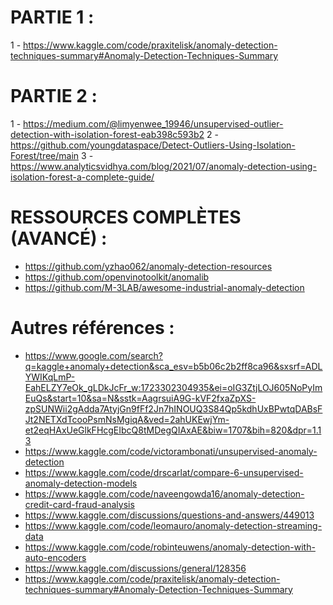 # PARTIE 1 : 

1 - https://www.kaggle.com/code/praxitelisk/anomaly-detection-techniques-summary#Anomaly-Detection-Techniques-Summary

# PARTIE 2 :

1 - https://medium.com/@limyenwee_19946/unsupervised-outlier-detection-with-isolation-forest-eab398c593b2
2 - https://github.com/youngdataspace/Detect-Outliers-Using-Isolation-Forest/tree/main
3 - https://www.analyticsvidhya.com/blog/2021/07/anomaly-detection-using-isolation-forest-a-complete-guide/




# RESSOURCES COMPLÈTES (AVANCÉ) : 
- https://github.com/yzhao062/anomaly-detection-resources
- https://github.com/openvinotoolkit/anomalib
- https://github.com/M-3LAB/awesome-industrial-anomaly-detection


# Autres références : 

- https://www.google.com/search?q=kaggle+anomaly+detection&sca_esv=b5b06c2b2ff8ca96&sxsrf=ADLYWIKqLmP-EahELZY7eOk_gLDkJcFr_w:1723302304935&ei=oIG3ZtjLOJ605NoPyImEuQs&start=10&sa=N&sstk=AagrsuiA9G-kVF2fxaZpXS-zpSUNWii2gAdda7AtyjGn9fFf2Jn7hINOUQ3S84Qp5kdhUxBPwtqDABsFJt2NETXdTcooPsmNsMgiqA&ved=2ahUKEwjYm-et2eqHAxUeGlkFHcgEIbcQ8tMDegQIAxAE&biw=1707&bih=820&dpr=1.13
- https://www.kaggle.com/code/victorambonati/unsupervised-anomaly-detection
- https://www.kaggle.com/code/drscarlat/compare-6-unsupervised-anomaly-detection-models
- https://www.kaggle.com/code/naveengowda16/anomaly-detection-credit-card-fraud-analysis
- https://www.kaggle.com/discussions/questions-and-answers/449013
- https://www.kaggle.com/code/leomauro/anomaly-detection-streaming-data
- https://www.kaggle.com/code/robinteuwens/anomaly-detection-with-auto-encoders
- https://www.kaggle.com/discussions/general/128356
- https://www.kaggle.com/code/praxitelisk/anomaly-detection-techniques-summary#Anomaly-Detection-Techniques-Summary

